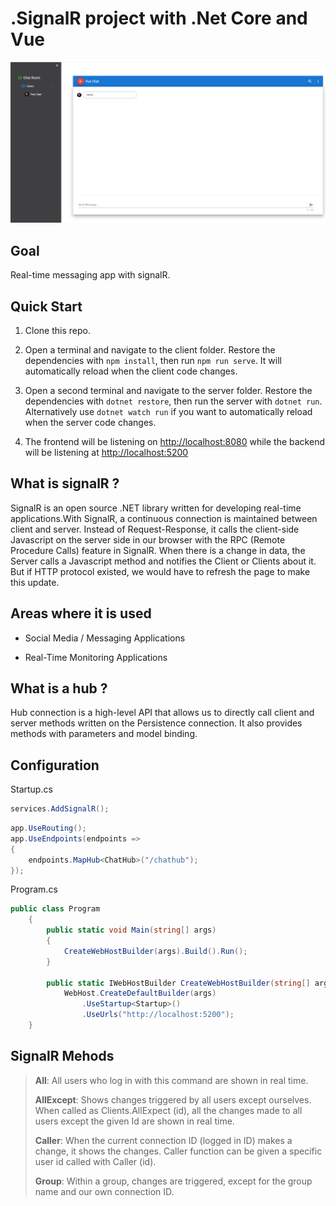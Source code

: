 # .SignalR project with .Net Core and Vue

![alt text](signalr-image.png)

## Goal

Real-time messaging app with signalR.


## Quick Start

1. Clone this repo.

2. Open a terminal and navigate to the client folder. Restore the dependencies with `npm install`, then run `npm run serve`. It will automatically reload when the client code changes.

3. Open a second terminal and navigate to the server folder. Restore the dependencies with `dotnet restore`, then run the server with `dotnet run`. Alternatively use `dotnet watch run` if you want to automatically reload when the server code changes.

4. The frontend will be listening on [http://localhost:8080](http://localhost:8080/) while the backend will be listening at [http://localhost:5200](http://localhost:5100/)

## 


## What is signalR ?

SignalR is an open source .NET library written for developing real-time applications.With SignalR, a continuous connection is maintained between client and server. Instead of Request-Response, it calls the client-side Javascript on the server side in our browser with the RPC (Remote Procedure Calls) feature in SignalR. When there is a change in data, the Server calls a Javascript method and notifies the Client or Clients about it. But if HTTP protocol existed, we would have to refresh the page to make this update.



## Areas where it is used

- Social Media / Messaging Applications

- Real-Time Monitoring Applications
  
  

## What is a hub ?

Hub connection is a high-level API that allows us to directly call client and server methods written on the Persistence connection. It also provides methods with parameters and model binding.



## Configuration

Startup.cs

```c#
services.AddSignalR();
```

```c#
app.UseRouting();
app.UseEndpoints(endpoints =>
{
    endpoints.MapHub<ChatHub>("/chathub");
});
```

Program.cs

```c#
public class Program
    {
        public static void Main(string[] args)
        {
            CreateWebHostBuilder(args).Build().Run();
        }

        public static IWebHostBuilder CreateWebHostBuilder(string[] args) =>
            WebHost.CreateDefaultBuilder(args)
                .UseStartup<Startup>()
                .UseUrls("http://localhost:5200");
    }
```




## SignalR Mehods

> **All**: All users who log in with this command are shown in real time.
> 
> **AllExcept**: Shows changes triggered by all users except ourselves. When called as Clients.AllExpect (id), all the changes made to all users except the given Id are shown in real time.
> 
> **Caller**: When the current connection ID (logged in ID) makes a change, it shows the changes. Caller function can be given a specific user id called with Caller (id).
> 
> **Group**: Within a group, changes are triggered, except for the group name and our own connection ID.
